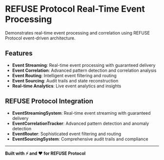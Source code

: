 # REFUSE Protocol Real-Time Event Processing

Demonstrates real-time event processing and correlation using REFUSE Protocol event-driven architecture.

## Features

- **Event Streaming**: Real-time event processing with guaranteed delivery
- **Event Correlation**: Advanced pattern detection and correlation analysis
- **Event Routing**: Intelligent event filtering and routing
- **Event Sourcing**: Audit trails and state reconstruction
- **Real-time Analytics**: Live event analytics and insights

## REFUSE Protocol Integration

- **EventStreamingSystem**: Real-time event streaming with guaranteed delivery
- **EventCorrelationTracker**: Advanced pattern detection and anomaly detection
- **EventRouter**: Sophisticated event filtering and routing
- **EventSourcingSystem**: Comprehensive audit trails and compliance

---

**Built with ⚡ and ❤️ for REFUSE Protocol**
